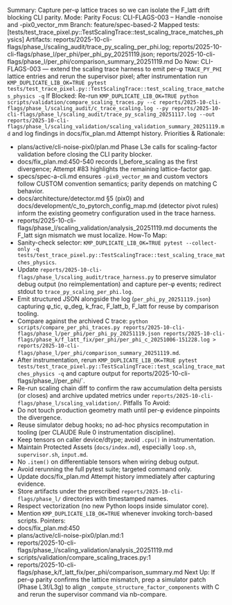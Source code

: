 Summary: Capture per-φ lattice traces so we can isolate the F_latt drift blocking CLI parity.
Mode: Parity
Focus: CLI-FLAGS-003 – Handle -nonoise and -pix0_vector_mm
Branch: feature/spec-based-2
Mapped tests: [tests/test_trace_pixel.py::TestScalingTrace::test_scaling_trace_matches_physics]
Artifacts: reports/2025-10-cli-flags/phase_l/scaling_audit/trace_py_scaling_per_phi.log; reports/2025-10-cli-flags/phase_l/per_phi/per_phi_py_20251119.json; reports/2025-10-cli-flags/phase_l/per_phi/comparison_summary_20251119.md
Do Now: CLI-FLAGS-003 — extend the scaling trace harness to emit per-φ `TRACE_PY_PHI` lattice entries and rerun the supervisor pixel; after instrumentation run `KMP_DUPLICATE_LIB_OK=TRUE pytest tests/test_trace_pixel.py::TestScalingTrace::test_scaling_trace_matches_physics -q`
If Blocked: Re-run `KMP_DUPLICATE_LIB_OK=TRUE python scripts/validation/compare_scaling_traces.py --c reports/2025-10-cli-flags/phase_l/scaling_audit/c_trace_scaling.log --py reports/2025-10-cli-flags/phase_l/scaling_audit/trace_py_scaling_20251117.log --out reports/2025-10-cli-flags/phase_l/scaling_validation/scaling_validation_summary_20251119.md` and log findings in docs/fix_plan.md Attempt history.
Priorities & Rationale:
- plans/active/cli-noise-pix0/plan.md Phase L3e calls for scaling-factor validation before closing the CLI parity blocker.
- docs/fix_plan.md:450-540 records I_before_scaling as the first divergence; Attempt #83 highlights the remaining lattice-factor gap.
- specs/spec-a-cli.md ensures `-pix0_vector_mm` and custom vectors follow CUSTOM convention semantics; parity depends on matching C behavior.
- docs/architecture/detector.md §5 (pix0) and docs/development/c_to_pytorch_config_map.md (detector pivot rules) inform the existing geometry configuration used in the trace harness.
- reports/2025-10-cli-flags/phase_l/scaling_validation/analysis_20251119.md documents the F_latt sign mismatch we must localize.
How-To Map:
- Sanity-check selector: `KMP_DUPLICATE_LIB_OK=TRUE pytest --collect-only -q tests/test_trace_pixel.py::TestScalingTrace::test_scaling_trace_matches_physics`.
- Update `reports/2025-10-cli-flags/phase_l/scaling_audit/trace_harness.py` to preserve simulator debug output (no reimplementation) and capture per-φ events; redirect stdout to `trace_py_scaling_per_phi.log`.
- Emit structured JSON alongside the log (`per_phi_py_20251119.json`) capturing φ_tic, φ_deg, k_frac, F_latt_b, F_latt for reuse by comparison tooling.
- Compare against the archived C trace: `python scripts/compare_per_phi_traces.py reports/2025-10-cli-flags/phase_l/per_phi/per_phi_py_20251119.json reports/2025-10-cli-flags/phase_k/f_latt_fix/per_phi/per_phi_c_20251006-151228.log > reports/2025-10-cli-flags/phase_l/per_phi/comparison_summary_20251119.md`.
- After instrumentation, rerun `KMP_DUPLICATE_LIB_OK=TRUE pytest tests/test_trace_pixel.py::TestScalingTrace::test_scaling_trace_matches_physics -q` and capture output for reports/2025-10-cli-flags/phase_l/per_phi/`.
- Re-run scaling chain diff to confirm the raw accumulation delta persists (or closes) and archive updated metrics under `reports/2025-10-cli-flags/phase_l/scaling_validation/`.
Pitfalls To Avoid:
- Do not touch production geometry math until per-φ evidence pinpoints the divergence.
- Reuse simulator debug hooks; no ad-hoc physics recomputation in tooling (per CLAUDE Rule 0 instrumentation discipline).
- Keep tensors on caller device/dtype; avoid `.cpu()` in instrumentation.
- Maintain Protected Assets (`docs/index.md`), especially `loop.sh`, `supervisor.sh`, `input.md`.
- No `.item()` on differentiable tensors when wiring debug output.
- Avoid rerunning the full pytest suite; targeted command only.
- Update docs/fix_plan.md Attempt history immediately after capturing evidence.
- Store artifacts under the prescribed `reports/2025-10-cli-flags/phase_l/` directories with timestamped names.
- Respect vectorization (no new Python loops inside simulator core).
- Mention `KMP_DUPLICATE_LIB_OK=TRUE` whenever invoking torch-based scripts.
Pointers:
- docs/fix_plan.md:450
- plans/active/cli-noise-pix0/plan.md:1
- reports/2025-10-cli-flags/phase_l/scaling_validation/analysis_20251119.md
- scripts/validation/compare_scaling_traces.py:1
- reports/2025-10-cli-flags/phase_k/f_latt_fix/per_phi/comparison_summary.md
Next Up: If per-φ parity confirms the lattice mismatch, prep a simulator patch (Phase L3f/L3g) to align `_compute_structure_factor_components` with C and rerun the supervisor command via nb-compare.
